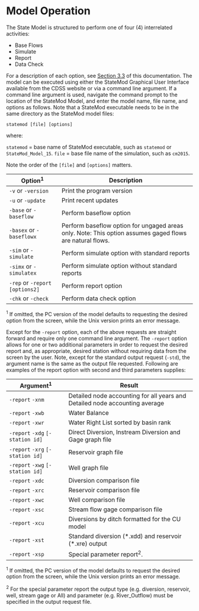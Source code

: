 # Model Operation #

The State Model is structured to perform one of four (4) interrelated activities: 

* Base Flows 
* Simulate 
* Report
* Data Check 

For a description of each option, see [Section 3.3](../ModelDescription/33.md) of this documentation. The model can be executed using 
either the StateMod Graphical User Interface available from the CDSS website or via a command line argument. 
If a command line argument is used, navigate the command prompt to the location of the StateMod Model, and enter the model name, file name, and options as follows.
Note that a StateMod executable needs to be in the same directory as the StateMod model files:

`statemod [file] [options]`

where:
 
`statemod` = base name of StateMod executable, such as `statemod` or `StateMod_Model_15`.
`file` = base file name of the simulation, such as `cm2015`.

Note the order of the `[file]` and `[options]` matters.

| Option<sup>1</sup> | Description |
| -------------------------- 	 | --------------------	|
| `-v` or `-version`             | Print the program version
| `-u` or `-update`              | Print recent updates
| `-base` or `-baseflow`         | Perform baseflow option
| `-basex` or `-baseflowx`       | Perform baseflow option for ungaged areas only. Note: This option assumes gaged flows are natural flows.
| `-sim` or `-simulate`          | Perform simulate option with standard reports
| `-simx` or `-simulatex`        | Perform simulate option without standard reports
| `-rep` or `-report [options2]` | Perform report option
| `-chk` or `-check`             | Perform data check option

<sup>1</sup> If omitted, the PC version of the model defaults to requesting the desired option from the screen, while the Unix 
version prints an error message.

Except for the `-report` option, each of the above requests are straight forward and require only one command line argument. The 
`-report` option allows for one or two additional parameters in order to request the desired report and, as appropriate, desired station 
without requiring data from the screen by the user. Note, except for the standard output request (`-std`), the argument name is the same 
as the output file requested. Following are examples of the report option with second and third parameters supplies: 

| Argument<sup>1</sup>       	| Result           	|                           
| ------------------------		| --------------	|                                                                                
| `-report` `-xnm`               	| Detailed node accounting for all years and Detailed node accounting average               
| `-report` `-xwb`               	| Water Balance                                  
| `-report` `-xwr`               	| Water Right List sorted by basin rank          
| `-report` `-xdg` `[-station id]` 	| Direct Diversion, Instream Diversion and Gage graph file                                
| `-report` `-xrg` `[-station id]` 	| Reservoir graph file 
| `-report` `-xwg` `[-station id]` 	| Well graph file                                                              
| `-report` `-xdc`               	| Diversion comparison file
| `-report` `-xrc`               	| Reservoir comparison file   
| `-report` `-xwc`               	| Well comparison file
| `-report` `-xsc`               	| Stream flow gage comparison file       		
| `-report` `-xcu`               	| Diversions by ditch formatted for the CU model
| `-report` `-xst`               	| Standard diversion (\*.xdd) and reservoir (\*.xre) output
| `-report` `-xsp`               	| Special parameter report<sup>2</sup>.
				 
<sup>1</sup> If omitted, the PC version of the model defaults to request the desired option from the screen, 
while the Unix version prints an error message.

<sup>2</sup> For the special parameter report the output type (e.g. diversion, reservoir, well, stream gage or All) 
and parameter (e.g. River_Outflow) must be specified in the output request file. 
